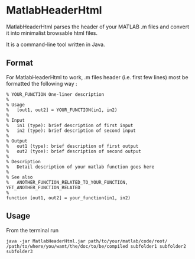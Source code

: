 MatlabHeaderHtml
===============

MatlabHeaderHtml parses the header of your MATLAB .m files and convert it into minimalist browsable html files.

It is a command-line tool written in Java.

Format
--------------

For MatlabHeaderHtml to work, .m files header (i.e. first few lines) most be formatted the following way :

	% YOUR_FUNCTION One-liner description
	%
	% Usage
	%	[out1, out2] = YOUR_FUNCTION(in1, in2)
	%
	% Input
	%	in1 (type): brief description of first input
	%	in2 (type): brief description of second input
	%
	% Output
	%	out1 (type): brief description of first output
	%	out2 (tyoe): brief description of second output
	%
	% Description
	%	Detail description of your matlab function goes here
	%
	% See also
	%	ANOTHER_FUNCTION_RELATED_TO_YOUR_FUNCTION, YET_ANOTHER_FUNCTION_RELATED
	%
	function [out1, out2] = your_function(in1, in2)

Usage
--------------

From the terminal run

	java -jar MatlabHeaderHtml.jar path/to/your/matlab/code/root/ /path/to/where/you/want/the/doc/to/be/compiled subfolder1 subfolder2 subfolder3


